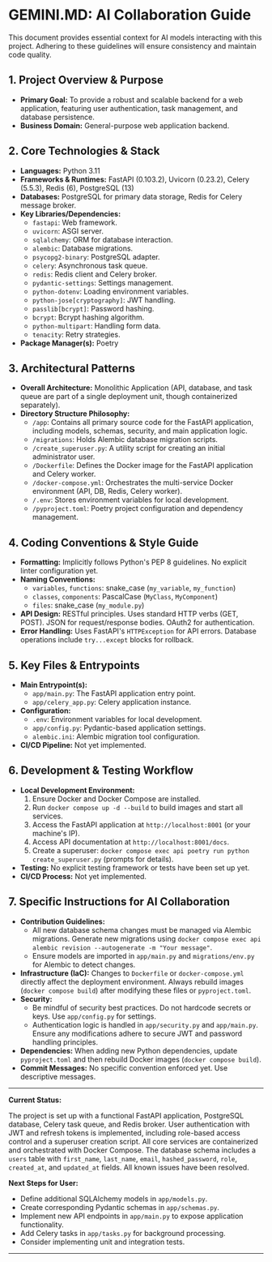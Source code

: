 # GEMINI.MD: AI Collaboration Guide

This document provides essential context for AI models interacting with this project. Adhering to these guidelines will ensure consistency and maintain code quality.

## 1. Project Overview & Purpose

*   **Primary Goal:** To provide a robust and scalable backend for a web application, featuring user authentication, task management, and database persistence.
*   **Business Domain:** General-purpose web application backend.

## 2. Core Technologies & Stack

*   **Languages:** Python 3.11
*   **Frameworks & Runtimes:** FastAPI (0.103.2), Uvicorn (0.23.2), Celery (5.5.3), Redis (6), PostgreSQL (13)
*   **Databases:** PostgreSQL for primary data storage, Redis for Celery message broker.
*   **Key Libraries/Dependencies:**
    *   `fastapi`: Web framework.
    *   `uvicorn`: ASGI server.
    *   `sqlalchemy`: ORM for database interaction.
    *   `alembic`: Database migrations.
    *   `psycopg2-binary`: PostgreSQL adapter.
    *   `celery`: Asynchronous task queue.
    *   `redis`: Redis client and Celery broker.
    *   `pydantic-settings`: Settings management.
    *   `python-dotenv`: Loading environment variables.
    *   `python-jose[cryptography]`: JWT handling.
    *   `passlib[bcrypt]`: Password hashing.
    *   `bcrypt`: Bcrypt hashing algorithm.
    *   `python-multipart`: Handling form data.
    *   `tenacity`: Retry strategies.
*   **Package Manager(s):** Poetry

## 3. Architectural Patterns

*   **Overall Architecture:** Monolithic Application (API, database, and task queue are part of a single deployment unit, though containerized separately).
*   **Directory Structure Philosophy:**
    *   `/app`: Contains all primary source code for the FastAPI application, including models, schemas, security, and main application logic.
    *   `/migrations`: Holds Alembic database migration scripts.
    *   `/create_superuser.py`: A utility script for creating an initial administrator user.
    *   `/Dockerfile`: Defines the Docker image for the FastAPI application and Celery worker.
    *   `/docker-compose.yml`: Orchestrates the multi-service Docker environment (API, DB, Redis, Celery worker).
    *   `/.env`: Stores environment variables for local development.
    *   `/pyproject.toml`: Poetry project configuration and dependency management.

## 4. Coding Conventions & Style Guide

*   **Formatting:** Implicitly follows Python's PEP 8 guidelines. No explicit linter configuration yet.
*   **Naming Conventions:**
    *   `variables`, `functions`: snake_case (`my_variable`, `my_function`)
    *   `classes`, `components`: PascalCase (`MyClass`, `MyComponent`)
    *   `files`: snake_case (`my_module.py`)
*   **API Design:** RESTful principles. Uses standard HTTP verbs (GET, POST). JSON for request/response bodies. OAuth2 for authentication.
*   **Error Handling:** Uses FastAPI's `HTTPException` for API errors. Database operations include `try...except` blocks for rollback.

## 5. Key Files & Entrypoints

*   **Main Entrypoint(s):**
    *   `app/main.py`: The FastAPI application entry point.
    *   `app/celery_app.py`: Celery application instance.
*   **Configuration:**
    *   `.env`: Environment variables for local development.
    *   `app/config.py`: Pydantic-based application settings.
    *   `alembic.ini`: Alembic migration tool configuration.
*   **CI/CD Pipeline:** Not yet implemented.

## 6. Development & Testing Workflow

*   **Local Development Environment:**
    1.  Ensure Docker and Docker Compose are installed.
    2.  Run `docker compose up -d --build` to build images and start all services.
    3.  Access the FastAPI application at `http://localhost:8001` (or your machine's IP).
    4.  Access API documentation at `http://localhost:8001/docs`.
    5.  Create a superuser: `docker compose exec api poetry run python create_superuser.py` (prompts for details).
*   **Testing:** No explicit testing framework or tests have been set up yet.
*   **CI/CD Process:** Not yet implemented.

## 7. Specific Instructions for AI Collaboration

*   **Contribution Guidelines:**
    *   All new database schema changes must be managed via Alembic migrations. Generate new migrations using `docker compose exec api alembic revision --autogenerate -m "Your message"`.
    *   Ensure models are imported in `app/main.py` and `migrations/env.py` for Alembic to detect changes.
*   **Infrastructure (IaC):** Changes to `Dockerfile` or `docker-compose.yml` directly affect the deployment environment. Always rebuild images (`docker compose build`) after modifying these files or `pyproject.toml`.
*   **Security:**
    *   Be mindful of security best practices. Do not hardcode secrets or keys. Use `app/config.py` for settings.
    *   Authentication logic is handled in `app/security.py` and `app/main.py`. Ensure any modifications adhere to secure JWT and password handling principles.
*   **Dependencies:** When adding new Python dependencies, update `pyproject.toml` and then rebuild Docker images (`docker compose build`).
*   **Commit Messages:** No specific convention enforced yet. Use descriptive messages.

---

**Current Status:**

The project is set up with a functional FastAPI application, PostgreSQL database, Celery task queue, and Redis broker. User authentication with JWT and refresh tokens is implemented, including role-based access control and a superuser creation script. All core services are containerized and orchestrated with Docker Compose. The database schema includes a `users` table with `first_name`, `last_name`, `email`, `hashed_password`, `role`, `created_at`, and `updated_at` fields. All known issues have been resolved.

**Next Steps for User:**

*   Define additional SQLAlchemy models in `app/models.py`.
*   Create corresponding Pydantic schemas in `app/schemas.py`.
*   Implement new API endpoints in `app/main.py` to expose application functionality.
*   Add Celery tasks in `app/tasks.py` for background processing.
*   Consider implementing unit and integration tests.

---
